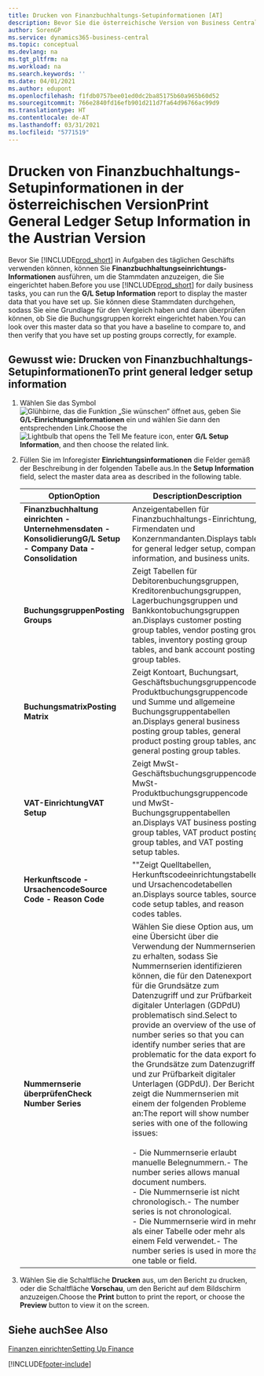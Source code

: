 ```yaml
---
title: Drucken von Finanzbuchhaltungs-Setupinformationen [AT]
description: Bevor Sie die österreichische Version von Business Central in Aufgaben des täglichen Geschäfts verwenden, können Sie Finanzbuchhaltungseinrichtungs-Informationen ausführen, um die Stammdaten anzuzeigen, die Sie eingerichtet haben.
author: SorenGP
ms.service: dynamics365-business-central
ms.topic: conceptual
ms.devlang: na
ms.tgt_pltfrm: na
ms.workload: na
ms.search.keywords: ''
ms.date: 04/01/2021
ms.author: edupont
ms.openlocfilehash: f1fdb0757bee01ed0dc2ba85175b60a965b60d52
ms.sourcegitcommit: 766e2840fd16efb901d211d7fa64d96766ac99d9
ms.translationtype: HT
ms.contentlocale: de-AT
ms.lasthandoff: 03/31/2021
ms.locfileid: "5771519"
---
```

# <a name="print-general-ledger-setup-information-in-the-austrian-version"></a><span data-ttu-id="fae41-103">Drucken von Finanzbuchhaltungs-Setupinformationen in der österreichischen Version</span><span class="sxs-lookup"><span data-stu-id="fae41-103">Print General Ledger Setup Information in the Austrian Version</span></span>

<span data-ttu-id="fae41-104">Bevor Sie [!INCLUDE[prod_short](../../includes/prod_short.md)] in Aufgaben des täglichen Geschäfts verwenden können, können Sie **Finanzbuchhaltungseinrichtungs-Informationen** ausführen, um die Stammdaten anzuzeigen, die Sie eingerichtet haben.</span><span class="sxs-lookup"><span data-stu-id="fae41-104">Before you use [!INCLUDE[prod_short](../../includes/prod_short.md)] for daily business tasks, you can run the **G/L Setup Information** report to display the master data that you have set up.</span></span> <span data-ttu-id="fae41-105">Sie können diese Stammdaten durchgehen, sodass Sie eine Grundlage für den Vergleich haben und dann überprüfen können, ob Sie die Buchungsgruppen korrekt eingerichtet haben.</span><span class="sxs-lookup"><span data-stu-id="fae41-105">You can look over this master data so that you have a baseline to compare to, and then verify that you have set up posting groups correctly, for example.</span></span>  

## <a name="to-print-general-ledger-setup-information"></a><span data-ttu-id="fae41-106">Gewusst wie: Drucken von Finanzbuchhaltungs-Setupinformationen</span><span class="sxs-lookup"><span data-stu-id="fae41-106">To print general ledger setup information</span></span>  

1.  <span data-ttu-id="fae41-107">Wählen Sie das Symbol ![Glühbirne, das die Funktion „Sie wünschen“ öffnet](../../media/ui-search/search_small.png "Tell me-Funktion") aus, geben Sie **G/L-Einrichtungsinformationen** ein und wählen Sie dann den entsprechenden Link.</span><span class="sxs-lookup"><span data-stu-id="fae41-107">Choose the ![Lightbulb that opens the Tell Me feature](../../media/ui-search/search_small.png "Tell me what you want to do") icon, enter **G/L Setup Information**, and then choose the related link.</span></span>  
2.  <span data-ttu-id="fae41-108">Füllen Sie im Inforegister **Einrichtungsinformationen** die Felder gemäß der Beschreibung in der folgenden Tabelle aus.</span><span class="sxs-lookup"><span data-stu-id="fae41-108">In the **Setup Information** field, select the master data area as described in the following table.</span></span>  

    |<span data-ttu-id="fae41-109">Option</span><span class="sxs-lookup"><span data-stu-id="fae41-109">Option</span></span>|<span data-ttu-id="fae41-110">Description</span><span class="sxs-lookup"><span data-stu-id="fae41-110">Description</span></span>|  
    |-------------------------------------|---------------------------------------|  
    |<span data-ttu-id="fae41-111">**Finanzbuchhaltung einrichten - Unternehmensdaten - Konsolidierung**</span><span class="sxs-lookup"><span data-stu-id="fae41-111">**G/L Setup - Company Data - Consolidation**</span></span>|<span data-ttu-id="fae41-112">Anzeigentabellen für Finanzbuchhaltungs-Einrichtung, Firmendaten und Konzernmandanten.</span><span class="sxs-lookup"><span data-stu-id="fae41-112">Displays tables for general ledger setup, company information, and business units.</span></span>|  
    |<span data-ttu-id="fae41-113">**Buchungsgruppen**</span><span class="sxs-lookup"><span data-stu-id="fae41-113">**Posting Groups**</span></span>|<span data-ttu-id="fae41-114">Zeigt Tabellen für Debitorenbuchungsgruppen, Kreditorenbuchungsgruppen, Lagerbuchungsgruppen und Bankkontobuchungsgruppen an.</span><span class="sxs-lookup"><span data-stu-id="fae41-114">Displays customer posting group tables, vendor posting group tables, inventory posting group tables, and bank account posting group tables.</span></span>|  
    |<span data-ttu-id="fae41-115">**Buchungsmatrix**</span><span class="sxs-lookup"><span data-stu-id="fae41-115">**Posting Matrix**</span></span>|<span data-ttu-id="fae41-116">Zeigt Kontoart, Buchungsart, Geschäftsbuchungsgruppencode, Produktbuchungsgruppencode und Summe und allgemeine Buchungsgruppentabellen an.</span><span class="sxs-lookup"><span data-stu-id="fae41-116">Displays general business posting group tables, general product posting group tables, and general posting group tables.</span></span>|  
    |<span data-ttu-id="fae41-117">**VAT-Einrichtung**</span><span class="sxs-lookup"><span data-stu-id="fae41-117">**VAT Setup**</span></span>|<span data-ttu-id="fae41-118">Zeigt MwSt-Geschäftsbuchungsgruppencode, MwSt-Produktbuchungsgruppencode und MwSt- Buchungsgruppentabellen an.</span><span class="sxs-lookup"><span data-stu-id="fae41-118">Displays VAT business posting group tables, VAT product posting group tables, and VAT posting setup tables.</span></span>|  
    |<span data-ttu-id="fae41-119">**Herkunftscode - Ursachencode**</span><span class="sxs-lookup"><span data-stu-id="fae41-119">**Source Code - Reason Code**</span></span>|<span data-ttu-id="fae41-120">""Zeigt Quelltabellen, Herkunftscodeeinrichtungstabellen und Ursachencodetabellen an.</span><span class="sxs-lookup"><span data-stu-id="fae41-120">Displays source tables, source code setup tables, and reason codes tables.</span></span>|  
    |<span data-ttu-id="fae41-121">**Nummernserie überprüfen**</span><span class="sxs-lookup"><span data-stu-id="fae41-121">**Check Number Series**</span></span>|<span data-ttu-id="fae41-122">Wählen Sie diese Option aus, um eine Übersicht über die Verwendung der Nummernserien zu erhalten, sodass Sie Nummernserien identifizieren können, die für den Datenexport für die Grundsätze zum Datenzugriff und zur Prüfbarkeit digitaler Unterlagen (GDPdU) problematisch sind.</span><span class="sxs-lookup"><span data-stu-id="fae41-122">Select to provide an overview of the use of number series so that you can identify number series that are problematic for the data export for the Grundsätze zum Datenzugriff und zur Prüfbarkeit digitaler Unterlagen (GDPdU).</span></span> <span data-ttu-id="fae41-123">Der Bericht zeigt die Nummernserien mit einem der folgenden Probleme an:</span><span class="sxs-lookup"><span data-stu-id="fae41-123">The report will show number series with one of the following issues:</span></span><br /><br /> <span data-ttu-id="fae41-124">-   Die Nummernserie erlaubt manuelle Belegnummern.</span><span class="sxs-lookup"><span data-stu-id="fae41-124">-   The number series allows manual document numbers.</span></span><br /><span data-ttu-id="fae41-125">-   Die Nummernserie ist nicht chronologisch.</span><span class="sxs-lookup"><span data-stu-id="fae41-125">-   The number series is not chronological.</span></span><br /><span data-ttu-id="fae41-126">-   Die Nummernserie wird in mehr als einer Tabelle oder mehr als einem Feld verwendet.</span><span class="sxs-lookup"><span data-stu-id="fae41-126">-   The number series is used in more than one table or field.</span></span>|  

3.  <span data-ttu-id="fae41-127">Wählen Sie die Schaltfläche **Drucken** aus, um den Bericht zu drucken, oder die Schaltfläche **Vorschau**, um den Bericht auf dem Bildschirm anzuzeigen.</span><span class="sxs-lookup"><span data-stu-id="fae41-127">Choose the **Print** button to print the report, or choose the **Preview** button to view it on the screen.</span></span>  

## <a name="see-also"></a><span data-ttu-id="fae41-128">Siehe auch</span><span class="sxs-lookup"><span data-stu-id="fae41-128">See Also</span></span>  
[<span data-ttu-id="fae41-129">Finanzen einrichten</span><span class="sxs-lookup"><span data-stu-id="fae41-129">Setting Up Finance</span></span>](../../finance-setup-finance.md)


[!INCLUDE[footer-include](../../includes/footer-banner.md)]